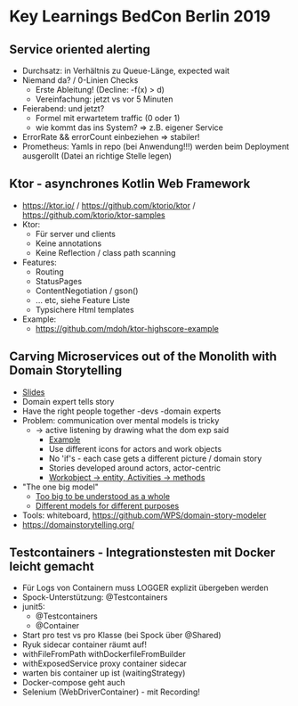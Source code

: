 # Key Learnings BedCon Berlin 2019

## Service oriented alerting

* Durchsatz: in Verhältnis zu Queue-Länge, expected wait
* Niemand da? / 0-Linien Checks
    * Erste Ableitung! (Decline: -f(x) > d)
    * Vereinfachung: jetzt vs vor 5 Minuten
* Feierabend: und jetzt?
    * Formel mit erwartetem traffic (0 oder 1)
    * wie kommt das ins System? => z.B. eigener Service
* ErrorRate && errorCount einbeziehen => stabiler!
* Prometheus: Yamls in repo (bei Anwendung!!!) werden beim Deployment ausgerollt (Datei an richtige Stelle legen)

## Ktor - asynchrones Kotlin Web Framework

* https://ktor.io/ / https://github.com/ktorio/ktor / https://github.com/ktorio/ktor-samples
* Ktor:
    * Für server und clients
    * Keine annotations
    * Keine Reflection / class path scanning
* Features:
    * Routing
    * StatusPages
    * ContentNegotiation / gson()
    * ... etc, siehe Feature Liste
    * Typsichere Html templates
* Example:
    * https://github.com/mdoh/ktor-highscore-example

## Carving Microservices out of the Monolith with Domain Storytelling

* [Slides](https://speakerdeck.com/hschwentner/domain-storytelling)
* Domain expert tells story
* Have the right people together
    -devs
    -domain experts
* Problem: communication over mental models is tricky
    * -> active listening by drawing what the dom exp said
        * [Example](https://speakerdeck.com/hschwentner/domain-storytelling?slide=45)
        * Use different icons for actors and work objects
        * No 'if's - each case gets a different picture / domain story
        * Stories developed around actors, actor-centric
        * [Workobject -> entity, Activities -> methods](https://speakerdeck.com/hschwentner/domain-storytelling?slide=76)
* "The one big model"
    * [Too big to be understood as a whole](https://speakerdeck.com/hschwentner/domain-storytelling?slide=102)
    * [Different models for different purposes](https://speakerdeck.com/hschwentner/domain-storytelling?slide=108)
* Tools: whiteboard, https://github.com/WPS/domain-story-modeler
* https://domainstorytelling.org/

## Testcontainers - Integrationstesten mit Docker leicht gemacht
* Für Logs von Containern muss LOGGER explizit übergeben werden
* Spock-Unterstützung: @Testcontainers
* junit5:
    * @Testcontainers
    * @Container
* Start pro test vs pro Klasse (bei Spock über @Shared)
* Ryuk sidecar container räumt auf!
* withFileFromPath withDockerfileFromBuilder
* withExposedService proxy container sidecar
* warten bis container up ist (waitingStrategy)
* Docker-compose geht auch
* Selenium (WebDriverContainer) - mit Recording!